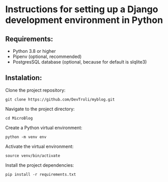 # Instructions for setting up a Django development environment in Python 

## Requirements:
+ Python 3.8 or higher
+ Pipenv (optional, recommended)
+ PostgresSQL database (optional, because for default is slqlite3)

## Instalation: 

Clone the project repository:

    git clone https://github.com/DevTroli/myblog.git

Navigate to the project directory:

    cd MicroBlog

Create a Python virtual environment:

    python -m venv env

Activate the virtual environment:

    source venv/bin/activate

Install the project dependencies:

    pip install -r requirements.txt
